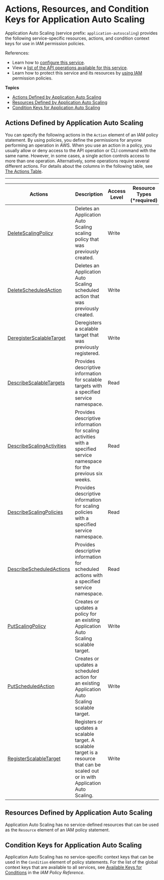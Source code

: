 # Actions, Resources, and Condition Keys for Application Auto Scaling<a name="list_applicationautoscaling"></a>

Application Auto Scaling \(service prefix: `application-autoscaling`\) provides the following service\-specific resources, actions, and condition context keys for use in IAM permission policies\.

References:
+ Learn how to [configure this service](https://docs.aws.amazon.com/ApplicationAutoScaling/latest/userguide/)\.
+ View a [list of the API operations available for this service](https://docs.aws.amazon.com/ApplicationAutoScaling/latest/APIReference/)\.
+ Learn how to protect this service and its resources by [using IAM](https://docs.aws.amazon.com/ApplicationAutoScaling/latest/userguide/IAM.html) permission policies\.

**Topics**
+ [Actions Defined by Application Auto Scaling](#applicationautoscaling-actions-as-permissions)
+ [Resources Defined by Application Auto Scaling](#applicationautoscaling-resources-for-iam-policies)
+ [Condition Keys for Application Auto Scaling](#applicationautoscaling-policy-keys)

## Actions Defined by Application Auto Scaling<a name="applicationautoscaling-actions-as-permissions"></a>

You can specify the following actions in the `Action` element of an IAM policy statement\. By using policies, you define the permissions for anyone performing an operation in AWS\. When you use an action in a policy, you usually allow or deny access to the API operation or CLI command with the same name\. However, in some cases, a single action controls access to more than one operation\. Alternatively, some operations require several different actions\. For details about the columns in the following table, see [The Actions Table](reference_policies_actions-resources-contextkeys.md#actions_table)\.


****  

| Actions | Description | Access Level | Resource Types \(\*required\) | Condition Keys | Dependent Actions | 
| --- | --- | --- | --- | --- | --- | 
|   [ DeleteScalingPolicy ](https://docs.aws.amazon.com/ApplicationAutoScaling/latest/APIReference/API_DeleteScalingPolicy.html)  | Deletes an Application Auto Scaling scaling policy that was previously created\. | Write |  |  |  | 
|   [ DeleteScheduledAction ](https://docs.aws.amazon.com/ApplicationAutoScaling/latest/APIReference/API_DeleteScheduledAction.html)  | Deletes an Application Auto Scaling scheduled action that was previously created\. | Write |  |  |  | 
|   [ DeregisterScalableTarget ](https://docs.aws.amazon.com/ApplicationAutoScaling/latest/APIReference/API_DeregisterScalableTarget.html)  | Deregisters a scalable target that was previously registered\. | Write |  |  |  | 
|   [ DescribeScalableTargets ](https://docs.aws.amazon.com/ApplicationAutoScaling/latest/APIReference/API_DescribeScalableTargets.html)  | Provides descriptive information for scalable targets with a specified service namespace\. | Read |  |  |  | 
|   [ DescribeScalingActivities ](https://docs.aws.amazon.com/ApplicationAutoScaling/latest/APIReference/API_DescribeScalingActivities.html)  | Provides descriptive information for scaling activities with a specified service namespace for the previous six weeks\. | Read |  |  |  | 
|   [ DescribeScalingPolicies ](https://docs.aws.amazon.com/ApplicationAutoScaling/latest/APIReference/API_DescribeScalingPolicies.html)  | Provides descriptive information for scaling policies with a specified service namespace\. | Read |  |  |  | 
|   [ DescribeScheduledActions ](https://docs.aws.amazon.com/ApplicationAutoScaling/latest/APIReference/API_DescribeScheduledActions.html)  | Provides descriptive information for scheduled actions with a specified service namespace\. | Read |  |  |  | 
|   [ PutScalingPolicy ](https://docs.aws.amazon.com/ApplicationAutoScaling/latest/APIReference/API_PutScalingPolicy.html)  | Creates or updates a policy for an existing Application Auto Scaling scalable target\. | Write |  |  |  | 
|   [ PutScheduledAction ](https://docs.aws.amazon.com/ApplicationAutoScaling/latest/APIReference/API_PutScheduledAction.html)  | Creates or updates a scheduled action for an existing Application Auto Scaling scalable target\. | Write |  |  |  | 
|   [ RegisterScalableTarget ](https://docs.aws.amazon.com/ApplicationAutoScaling/latest/APIReference/API_RegisterScalableTarget.html)  | Registers or updates a scalable target\. A scalable target is a resource that can be scaled out or in with Application Auto Scaling\. | Write |  |  |  | 

## Resources Defined by Application Auto Scaling<a name="applicationautoscaling-resources-for-iam-policies"></a>

Application Auto Scaling has no service\-defined resources that can be used as the `Resource` element of an IAM policy statement\.

## Condition Keys for Application Auto Scaling<a name="applicationautoscaling-policy-keys"></a>

Application Auto Scaling has no service\-specific context keys that can be used in the `Condition` element of policy statements\. For the list of the global context keys that are available to all services, see [Available Keys for Conditions](reference_policies_condition-keys.html#AvailableKeys) in the *IAM Policy Reference*\.